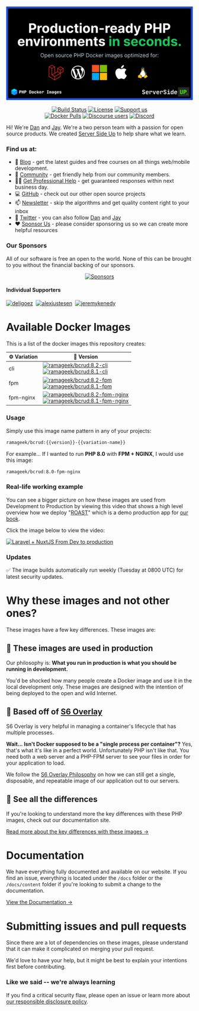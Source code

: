 <p align="center">
		<a href="https://serversideup.net/open-source/docker-php/"><img src="https://raw.githubusercontent.com/serversideup/docker-php/main/.github/img/header.png" width="1280" alt="Docker Images Logo"></a>
</p>
<p align="center">
	<a href="https://github.com/serversideup/docker-php/actions/workflows/publish_docker-images-production.yml"><img alt="Build Status" src="https://img.shields.io/github/actions/workflow/status/serversideup/docker-php/publish_docker-images-production.yml?branch=main"></a>
	<a href="https://github.com/serversideup/docker-php/blob/main/LICENSE" target="_blank"><img src="https://badgen.net/github/license/serversideup/docker-php" alt="License"></a>
	<a href="https://github.com/sponsors/serversideup"><img src="https://badgen.net/badge/icon/Support%20Us?label=GitHub%20Sponsors&color=orange" alt="Support us"></a>
  <br />
  <a href="https://hub.docker.com/r/ramageek/bcrud/"><img alt="Docker Pulls" src="https://img.shields.io/docker/pulls/ramageek/bcrud"></a>
  <a href="https://community.serversideup.net"><img alt="Discourse users" src="https://img.shields.io/discourse/users?color=blue&server=https%3A%2F%2Fcommunity.serversideup.net"></a>
  <a href="https://serversideup.net/discord"><img alt="Discord" src="https://img.shields.io/discord/910287105714954251?color=blueviolet"></a>
</p>

Hi! We're [Dan](https://twitter.com/danpastori) and [Jay](https://twitter.com/jaydrogers). We're a two person team with a passion for open source products. We created [Server Side Up](https://serversideup.net) to help share what we learn.

### Find us at:

* 📖 [Blog](https://serversideup.net) - get the latest guides and free courses on all things web/mobile development.
* 🙋 [Community](https://community.serversideup.net) - get friendly help from our community members.
* 🤵‍♂️ [Get Professional Help](https://serversideup.net/get-help) - get guaranteed responses within next business day.
* 💻 [GitHub](https://github.com/serversideup) - check out our other open source projects
* 📫 [Newsletter](https://serversideup.net/subscribe) - skip the algorithms and get quality content right to your inbox
* 🐥 [Twitter](https://twitter.com/serversideup) - you can also follow [Dan](https://twitter.com/danpastori) and [Jay](https://twitter.com/jaydrogers)
* ❤️ [Sponsor Us](https://github.com/sponsors/serversideup) - please consider sponsoring us so we can create more helpful resources

### Our Sponsors
All of our software is free an open to the world. None of this can be brought to you without the financial backing of our sponsors.

<p align="center"><a href="https://github.com/sponsors/serversideup"><img src="https://521public.s3.amazonaws.com/serversideup/sponsors/sponsor-box.png" alt="Sponsors"></a></p>

#### Individual Supporters
<!-- supporters --><a href="https://github.com/deligoez"><img src="https://github.com/deligoez.png" width="40px" alt="deligoez" /></a>&nbsp;&nbsp;<a href="https://github.com/alexjustesen"><img src="https://github.com/alexjustesen.png" width="40px" alt="alexjustesen" /></a>&nbsp;&nbsp;<a href="https://github.com/jeremykenedy"><img src="https://github.com/jeremykenedy.png" width="40px" alt="jeremykenedy" /></a>&nbsp;&nbsp;<!-- supporters -->

# Available Docker Images
This is a list of the docker images this repository creates:

| ⚙️ Variation | 🚀 Version |
| ------------ | ---------- |
| cli          | [![ramageek/bcrud:8.2-cli](https://img.shields.io/docker/image-size/ramageek/bcrud/8.2-cli?label=ramageek%2Fbcrud%3A8.2-cli)](https://hub.docker.com/r/ramageek/bcrud/tags?name=8.2-cli&page=1&ordering=-name)<br />[![ramageek/bcrud:8.1-cli](https://img.shields.io/docker/image-size/ramageek/bcrud/8.1-cli?label=ramageek%2Fbcrud%3A8.1-cli)](https://hub.docker.com/r/ramageek/bcrud/tags?name=8.1-cli&page=1&ordering=-name)|
| fpm          | [![ramageek/bcrud:8.2-fpm](https://img.shields.io/docker/image-size/ramageek/bcrud/8.2-fpm?label=ramageek%2Fbcrud%3A8.2-fpm)](https://hub.docker.com/r/ramageek/bcrud/tags?name=8.2-fpm&page=1&ordering=-name)<br />[![ramageek/bcrud:8.1-fpm](https://img.shields.io/docker/image-size/ramageek/bcrud/8.1-fpm?label=ramageek%2Fbcrud%3A8.1-fpm)](https://hub.docker.com/r/ramageek/bcrud/tags?name=8.1-fpm&page=1&ordering=-name)|
| fpm-nginx    | [![ramageek/bcrud:8.2-fpm-nginx](https://img.shields.io/docker/image-size/ramageek/bcrud/8.2-fpm-nginx?label=ramageek%2Fbcrud%3A8.2-fpm-nginx)](https://hub.docker.com/r/ramageek/bcrud/tags?name=8.2-fpm-nginx&page=1&ordering=-name)<br />[![ramageek/bcrud:8.1-fpm-nginx](https://img.shields.io/docker/image-size/ramageek/bcrud/8.1-fpm-nginx?label=ramageek%2Fbcrud%3A8.1-fpm-nginx)](https://hub.docker.com/r/ramageek/bcrud/tags?name=8.1-fpm-nginx&page=1&ordering=-name)|

### Usage
Simply use this image name pattern in any of your projects:
```sh
ramageek/bcrud:{{version}}-{{variation-name}}
```
For example... If I wanted to run **PHP 8.0** with **FPM + NGINX**, I would use this image:
```sh
ramageek/bcrud:8.0-fpm-nginx
```

### Real-life working example
You can see a bigger picture on how these images are used from Development to Production by viewing this video that shows a high level overview how we deploy "[ROAST](https://roastandbrew.coffee/)" which is a demo production app for [our book](https://serversideup.net/ultimate-guide-to-building-apis-and-spas-with-laravel-and-vuejs/).

Click the image below to view the video:

[![Laravel + NuxtJS From Dev to production](https://img.youtube.com/vi/PInGAWnvkjM/0.jpg)](https://www.youtube.com/watch?v=PInGAWnvkjM)

### Updates
✅ The image builds automatically run weekly (Tuesday at 0800 UTC) for latest security updates.

# Why these images and not other ones?
These images have a few key differences. These images are:

## 🚀 These images are used in production
Our philosophy is: **What you run in production is what you should be running in development.**

You'd be shocked how many people create a Docker image and use it in the local development only. These images are designed with the intention of being deployed to the open and wild Internet.

## 🧐 Based off of [S6 Overlay](https://github.com/just-containers/s6-overlay)
S6 Overlay is very helpful in managing a container's lifecycle that has multiple processes.

**Wait... Isn't Docker supposed to be a "single process per container"?** Yes, that's what it's like in a perfect world. Unfortunately PHP isn't like that. You need both a web server and a PHP-FPM server to see your files in order for your application to load.

We follow the [S6 Overlay Philosophy](https://github.com/just-containers/s6-overlay#the-docker-way) on how we can still get a single, disposable, and repeatable image of our application out to our servers.

## 🤩 See all the differences
If you're looking to understand more the key differences with these PHP images, check out our documentation site.

[Read more about the key differences with these images →](https://serversideup.net/open-source/docker-php/docs/getting-started/these-images-vs-others)

# Documentation
We have everything fully documented and available on our website. If you find an issue, everything is located under the `/docs` folder or the `/docs/content` folder if you're looking to submit a change to the documentation.

[View the Documentation →](https://serversideup.net/open-source/docker-php/docs)

# Submitting issues and pull requests
Since there are a lot of dependencies on these images, please understand that it can make it complicated on merging your pull request.

We'd love to have your help, but it might be best to explain your intentions first before contributing.

### Like we said -- we're always learning
If you find a critical security flaw, please open an issue or learn more about [our responsible disclosure policy](https://www.notion.so/Responsible-Disclosure-Policy-421a6a3be1714d388ebbadba7eebbdc8).
